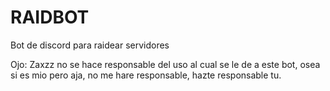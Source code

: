 # RAIDBOT
Bot de discord para raidear servidores



Ojo: Zaxzz no se hace responsable del uso al cual se le de a este bot, osea si es mio pero aja, no me hare responsable, hazte responsable tu.
